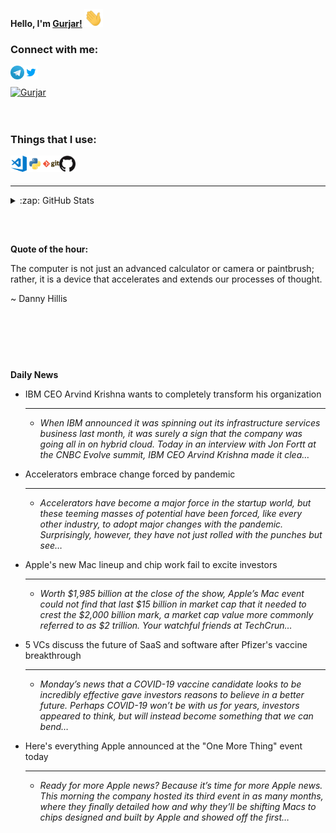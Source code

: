 #### Hello, I'm [Gurjar!](https://GurjarKing.github.io) <img src="https://raw.githubusercontent.com/ABSphreak/ABSphreak/master/gifs/Hi.gif" width="30px"></h2>


### Connect with me:

[<img align="left" alt="Gurjar | Telegram" width="22px" src="https://raw.githubusercontent.com/github/explore/80688e429a7d4ef2fca1e82350fe8e3517d3494d/topics/telegram/telegram.png" />][Telegram]
[<img align="left" alt="Gurjar | Twitter" width="22px" src="https://raw.githubusercontent.com/github/explore/80688e429a7d4ef2fca1e82350fe8e3517d3494d/topics/twitter/twitter.png" />][Twitter]
<br >
<br >
<a href="https://github.com/GurjarKing"><img src="https://komarev.com/ghpvc/?username=GurjarKing" alt="Gurjar" /></a> <br />
<br />
<br />
<!-- <br >

![](https://visitor-badge.glitch.me/badge?page_id=GurjarKing)

<br /> -->

### Things that I use:

[<img align="left" alt="Visual Studio Code" width="26px" src="https://raw.githubusercontent.com/github/explore/80688e429a7d4ef2fca1e82350fe8e3517d3494d/topics/visual-studio-code/visual-studio-code.png" />][VSCode]
[<img align="left" alt="Python" width="26px" src="https://raw.githubusercontent.com/github/explore/80688e429a7d4ef2fca1e82350fe8e3517d3494d/topics/python/python.png" />][Python]
[<img align="left" alt="Git" width="26px" src="https://raw.githubusercontent.com/github/explore/80688e429a7d4ef2fca1e82350fe8e3517d3494d/topics/git/git.png" />][Git]
[<img align="left" alt="GitHub" width="26px" src="https://raw.githubusercontent.com/github/explore/78df643247d429f6cc873026c0622819ad797942/topics/github/github.png" />][Github]

<br />
<br />

---
<details>
  <summary>:zap: GitHub Stats</summary>

<img align="left" alt="Gurjar's Github Stats" src="https://github-readme-stats.vercel.app/api?username=GurjarKing&show_icons=true&hide_border=true&count_private=true&include_all_commit=true&theme=algolia" />

</details>

<!-- ### 🔔 My latest tweet
<a href="https://twitter.com/Gurjar_King43" target="_blank">
	<img src="https://github.com/GurjarKing/GurjarKing/raw/master/tweet.png" width="70%" align="center" alt="Click to view on Twitter" title="My latest tweet, as an image"/>
</a> -->
<br>

<pre>

</pre>

**Quote of the hour:**

The computer is not just an advanced calculator or camera or paintbrush; rather, it is a device that accelerates and extends our processes of thought.

~ Danny Hillis
<pre>

</pre>
<br>
<pre>


</pre>
<strong>Daily News</strong>
  
  - IBM CEO Arvind Krishna wants to completely transform his organization
     <hr/>
     
      - *When IBM announced it was spinning out its infrastructure services business last month, it was surely a sign that the company was going all in on hybrid cloud. Today in an interview with Jon Fortt at the CNBC Evolve summit, IBM CEO Arvind Krishna made it clea…*
     
  - Accelerators embrace change forced by pandemic
      <hr/>
      
      - *Accelerators have become a major force in the startup world, but these teeming masses of potential have been forced, like every other industry, to adopt major changes with the pandemic. Surprisingly, however, they have not just rolled with the punches but see…*
      
  - Apple's new Mac lineup and chip work fail to excite investors
      <hr/>
      
      - *Worth $1,985 billion at the close of the show, Apple’s Mac event could not find that last $15 billion in market cap that it needed to crest the $2,000 billion mark, a market cap value more commonly referred to as $2 trillion. Your watchful friends at TechCrun…*
      
  - 5 VCs discuss the future of SaaS and software after Pfizer's vaccine breakthrough
      <hr/>
      
      - *Monday’s news that a COVID-19 vaccine candidate looks to be incredibly effective gave investors reasons to believe in a better future. Perhaps COVID-19 won’t be with us for years, investors appeared to think, but will instead become something that we can bend…*
       
  - Here's everything Apple announced at the "One More Thing" event today
      <hr/>
       
       - *Ready for more Apple news? Because it’s time for more Apple news. This morning the company hosted its third event in as many months, where they finally detailed how and why they’ll be shifting Macs to chips designed and built by Apple and showed off the first…*
      

<br />

[VSCode]: https://code.visualstudio.com/
[Python]: https://www.python.org/
[Git]: https://git-scm.com/
[Github]: https://github.com/
[Telegram]: https://t.me/Gurjar_King/
[Twitter]: https://twitter.com/Gurjar_King43/
